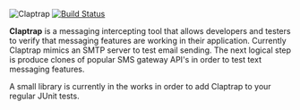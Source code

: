 ![Claptrap](https://cloud.githubusercontent.com/assets/1323467/14731254/a3d40850-081c-11e6-9f39-7350bdaaab60.png)
[![Build Status](https://travis-ci.org/Kowalski-IO/claptrap.svg?branch=master)](https://travis-ci.org/Kowalski-IO/claptrap)

**Claptrap** is a messaging intercepting tool that allows developers and testers to verify that messaging features are working in their application. Currently Claptrap mimics an SMTP server to test email sending. The next logical step is produce clones of popular SMS gateway API's in order to test text messaging features.

A small library is currently in the works in order to add Claptrap to your regular JUnit tests.
